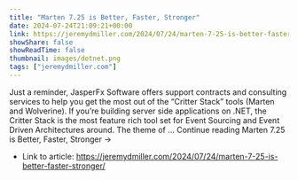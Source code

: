```yaml
---
title: "Marten 7.25 is Better, Faster, Stronger"
date: 2024-07-24T21:09:21+00:00
link: https://jeremydmiller.com/2024/07/24/marten-7-25-is-better-faster-stronger/
showShare: false
showReadTime: false
thumbnail: images/dotnet.png
tags: ["jeremydmiller.com"]
---
```

Just a reminder, JasperFx Software offers support contracts and consulting services to help you get the most out of the “Critter Stack” tools (Marten and Wolverine). If you’re building server side applications on .NET, the Critter Stack is the most feature rich tool set for Event Sourcing and Event Driven Architectures around. The theme of … Continue reading Marten 7.25 is Better, Faster, Stronger →

- Link to article: https://jeremydmiller.com/2024/07/24/marten-7-25-is-better-faster-stronger/
